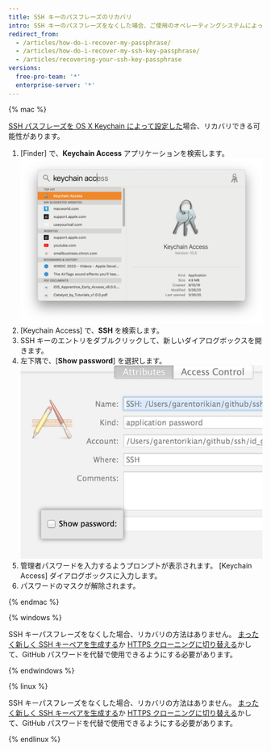 ```yaml
---
title: SSH キーのパスフレーズのリカバリ
intro: SSH キーのパスフレーズをなくした場合、ご使用のオペレーティングシステムによって、リカバリができることもあれば、SSH キーのパスフレーズを新たに生成することが必要なこともあります。
redirect_from:
  - /articles/how-do-i-recover-my-passphrase/
  - /articles/how-do-i-recover-my-ssh-key-passphrase/
  - /articles/recovering-your-ssh-key-passphrase
versions:
  free-pro-team: '*'
  enterprise-server: '*'
---
```


{% mac %}

[SSH パスフレーズを OS X Keychain によって設定した](/articles/working-with-ssh-key-passphrases#saving-your-passphrase-in-the-keychain)場合、リカバリできる可能性があります。

1. [Finder] で、**Keychain Access** アプリケーションを検索します。 ![スポットライト検索バー](/assets/images/help/setup/keychain-access.png)
2. [Keychain Access] で、**SSH** を検索します。
3. SSH キーのエントリをダブルクリックして、新しいダイアログボックスを開きます。
4. 左下隅で、[**Show password**] を選択します。 ![キーチェーンアクセスダイアログ](/assets/images/help/setup/keychain_show_password_dialog.png)
5. 管理者パスワードを入力するようプロンプトが表示されます。 [Keychain Access] ダイアログボックスに入力します。
6. パスワードのマスクが解除されます。

{% endmac %}

{% windows %}

SSH キーパスフレーズをなくした場合、リカバリの方法はありません。 [まったく新しく SSH キーペアを生成する](/articles/generating-a-new-ssh-key-and-adding-it-to-the-ssh-agent)か [HTTPS クローニングに切り替える](/articles/changing-a-remote-s-url/#switching-remote-urls-from-ssh-to-https)かして、GitHub パスワードを代替で使用できるようにする必要があります。

{% endwindows %}

{% linux %}

SSH キーパスフレーズをなくした場合、リカバリの方法はありません。 [まったく新しく SSH キーペアを生成する](/articles/generating-a-new-ssh-key-and-adding-it-to-the-ssh-agent)か [HTTPS クローニングに切り替える](/articles/which-remote-url-should-i-use/#cloning-with-https-urls)かして、GitHub パスワードを代替で使用できるようにする必要があります。

{% endlinux %}
